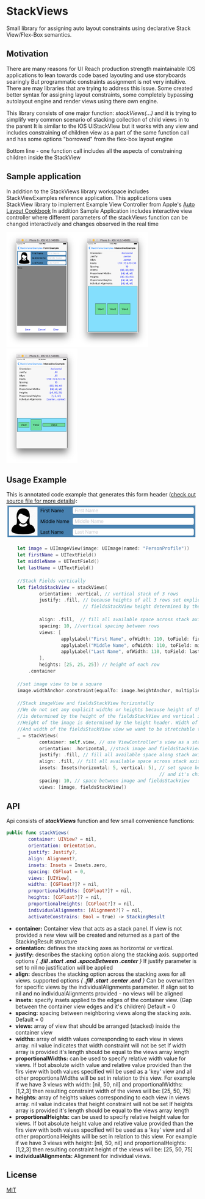 # StackViews
Small library for assigning auto layout constraints using declarative Stack View/Flex-Box semantics.

## Motivation
There are many reasons for UI Reach production strength maintainable IOS applications to lean towards code based layouting and use storyboards searingly
But programmatic constraints assignment is not very intuitive.
There are may libraries that are trying to address this issue. Some created better syntax for assigning layout constraints, some completely bypassing autolayout engine and render views using there own engine.

This library consists of one major function: *stackViews(...)* and it is trying to simplify very common scenario of stacking collection of child views in to the parent
It is similar to the IOS UIStackView but it works with any view and includes constraining of children view as a part of the same function call and has some options "borrowed" from the flex-box layout engine

Bottom line - one function call includes all the aspects of constraining children inside the StackView

## Sample application
In addition to the StackViews library workspace includes StackViewExamples reference application.
This applications uses StackView library to implement Example View Controller from Apple's [Auto Layout Cookbook](https://developer.apple.com/library/content/documentation/UserExperience/Conceptual/AutolayoutPG/LayoutUsingStackViews.html)
In addition Sample Application includes interactive view controller where different parameters of the stackViews function can be changed interactively and changes observed in the real time

<img src="./images/form_view.png" height="300px"><img src="./images/interactive_view.png" height="300px"><img src="./images/interactive_view_2.png" height="300px">

## Usage Example
This is annotated code example that generates this form header ([check out source file for more details](./StackViewsExamples/StackViewsExamples/FormExapmle/FormExampleHeaderViewController.swift)):<br>
<img src="./images/form_header_long.png" height="90px">
```Swift
    let image = UIImageView(image: UIImage(named: "PersonProfile"))
    let firstName = UITextField()
    let middleName = UITextField()
    let lastName = UITextField()

    //Stack Fields vertically
    let fieldsStackView = stackViews(
            orientation: .vertical, // vertical stack of 3 rows
            justify: .fill, // because heights of all 3 rows set explicitly (no nil height row) this will make
                            // fieldsStackView height determined by the sum of rows heights and spaces between them

            align: .fill,  // fill all available space across stack axis (horizontally)
            spacing: 10, //vertical spacing between rows
            views: [
                    applyLabel("First Name", ofWidth: 110, toField: firstName),
                    applyLabel("Middle Name", ofWidth: 110, toField: middleName),
                    applyLabel("Last Name", ofWidth: 110, toField: lastName)
            ],
            heights: [25, 25, 25]) // height of each row
        .container

    //set image view to be a square
    image.widthAnchor.constraint(equalTo: image.heightAnchor, multiplier: 1).isActive = true

    //Stack imageView and fieldsStackView horizontally
    //We do not set any explicit widths or heights because height of the header
    //is determined by the height of the fieldsStackView and vertical insets.
    //Height of the image is determined by the height header. Width of the image is determined by image being square
    //And width of the fieldsStackView view we want to be stretchable to fill all the available horizontal space
    _ = stackViews(
            container: self.view, // use ViewController's view as a stack container
            orientation: .horizontal, //stack image and fieldsStackView horizontally
            justify: .fill, // fill all available space along stack axis (horizontally
            align: .fill, // fill all available space across stack axis (vertically)
            insets: Insets(horizontal: 5, vertical: 5), // set space between container view boundaries and
                                                        // and it's children
            spacing: 10, // space between image and fieldsStackView
            views: [image, fieldsStackView])

```
## API 

Api consists of ***stackViews*** function and few small convenience functions:
```Swift
public func stackViews(
        container: UIView? = nil,
        orientation: Orientation,
        justify: Justify?,
        align: Alignment?,
        insets: Insets = Insets.zero,
        spacing: CGFloat = 0,
        views: [UIView],
        widths: [CGFloat?]? = nil,
        proportionalWidths: [CGFloat?]? = nil,
        heights: [CGFloat?]? = nil,
        proportionalHeights: [CGFloat?]? = nil,
        individualAlignments: [Alignment?]? = nil,
        activateConstrains: Bool = true) -> StackingResult
```
- **container:** Container view that acts as a stack panel.
If view is not provided a new view will be created and returned as a part of the StackingResult structure
- **orientation:** defines the stacking axes as horizontal or vertical.
- **justify:** describes the stacking option along the stacking axis.
supported options _{ **.fill .start .end .spaceBetween .center** }_
If justify parameter is set to nil no justification will be applied
- **align:** describes the stacking option across the stacking axes for all views.
supported options _{ **.fill .start .center .end** }_
Can be overwritten for specific views by the individualAlignments parameter.
If align set to nil and no individualAlignments provided - no views will be aligned
- **insets:** specify insets applied to the edges of the container view.
(Gap between the container view edges and it's children) Default = 0
- **spacing:** spacing between neighboring views along the stacking axis. Default = 0
- **views:** array of view that should be arranged (stacked) inside the container view
- **widths:** array of width values corresponding to each view in views array. nil value indicates that width constraint will not be set
If width array is provided it's length should be equal to the views array length
- **proportionalWidths:** can be used to specify relative width value for views. If bot absolute width value and relative value provided 
than the firs view with both values specified will be used as a 'key' view and all other proportionalWidths will be set in relation to this view. 
For example if we have 3 views with width: [nil, 50, nil] and proportionalWidths: [1,2,3] then resulting constraint width of the views will be: [25, 50, 75]
- **heights:** array of heights values corresponding to each view in views array. nil value indicates that height constraint will not be set
If heights array is provided it's length should be equal to the views array length
- **proportionalHeights:** can be used to specify relative height value for views. If bot absolute height value and relative value provided 
than the firs view with both values specified will be used as a 'key' view and all other proportionalHeights will be set in relation to this view.
For example if we have 3 views with height: [nil, 50, nil] and proportionalHeights: [1,2,3] then resulting constraint height of the views will be: [25, 50, 75]
- **individualAlignments:** Alignment for individual views.

## License
[MIT](./LICENSE)


   